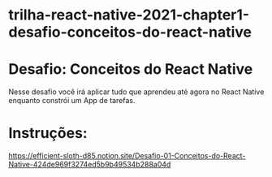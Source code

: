 # trilha-react-native-2021-chapter1-desafio-conceitos-do-react-native

# Desafio: Conceitos do React Native
Nesse desafio você irá aplicar tudo que aprendeu até agora no React Native enquanto constrói um App de tarefas.

# Instruções:
https://efficient-sloth-d85.notion.site/Desafio-01-Conceitos-do-React-Native-424de969f3274ed5b9b49534b288a04d
